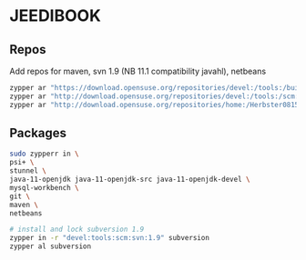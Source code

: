 # JEEDIBOOK

## Repos

Add repos for maven, svn 1.9 (NB 11.1 compatibility javahl), netbeans

```bash
zypper ar "https://download.opensuse.org/repositories/devel:/tools:/building/openSUSE_Leap_15.1/" "develtools"
zypper ar "http://download.opensuse.org/repositories/devel:/tools:/scm:/svn:/1.9/openSUSE_Leap_15.0/" "devel:tools:scm:svn:1.9"
zypper ar "http://download.opensuse.org/repositories/home:/Herbster0815/openSUSE_Leap_15.1/" "home:Herbster0815"
```

## Packages

```bash
sudo zypperr in \
psi+ \
stunnel \
java-11-openjdk java-11-openjdk-src java-11-openjdk-devel \
mysql-workbench \
git \
maven \
netbeans

# install and lock subversion 1.9
zypper in -r "devel:tools:scm:svn:1.9" subversion
zypper al subversion

```


